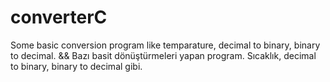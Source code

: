 # converterC
Some basic conversion program like temparature, decimal to binary, binary to decimal. &amp;&amp; Bazı basit dönüştürmeleri yapan program. Sıcaklık, decimal to binary, binary to decimal gibi.
